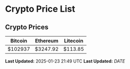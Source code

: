 # Crypto Price List

## Crypto Prices
| Bitcoin | Ethereum | Litecoin |
| ------- | -------- | -------- |
| $102937 | $3247.92 | $113.85 |
**Last Updated:** 2025-01-23 21:49 UTC
**Last Updated:** $DATE$
